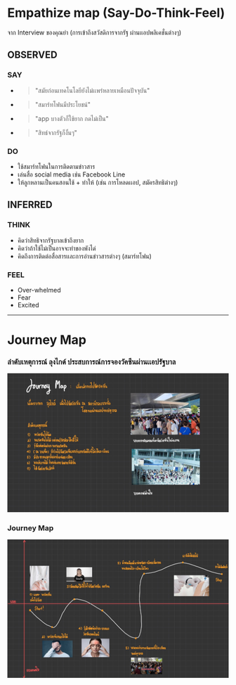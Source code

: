 # Empathize map (Say-Do-Think-Feel)
จาก Interview ของคุณย่า (การเข้าถึงสวัสดิการจากรัฐ ผ่านเเอปพลิเคชั่นต่างๆ)
## OBSERVED
### SAY
- > "สมัยก่อนเทคโนโลยียังไม่เเพร่หลายเหมือนปัจจุบัน"
- > "สมาร์ทโฟนมีประโยชน์"
- > "app บางตัวก็ใช้ยาก กดไม่เป็น"
- > "สิทธ์จากรัฐก็งั้นๆ"
### DO
- ใช้สมาร์ทโฟนในการติดตามข่าวสาร
- เล่นสื่อ social media เช่น Facebook Line
- ให้ลูกหลานเป็นคนสอนใช้ + ทำให้ (เช่น การโหลดเเอป, สมัครสิทธิต่างๆ)
## INFERRED
### THINK
- คิดว่าสิทธิจากรัฐบาลเข้าถึงยาก
- คิดว่าถ้าใช้ไม่เป็นอาจจะทำของพังได่
- คิดถึงการติดต่อสื่อสารเเละการอ่านข่าวสารต่างๆ (สมาร์ทโฟน)
### FEEL
- Over-whelmed
- Fear
- Excited
-----
# Journey Map
### ลำดับเหตุการณ์ ลุงไกด์ ประสบการณ์การจองวัคซีนผ่านเเอปรัฐบาล
![JourneyMap1](./IMAGES/JourneyMap-DT.jpg)

### Journey Map
![JourneyMap/](./IMAGES/JourneyMap-DT2.jpg)

